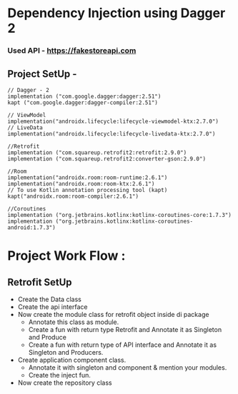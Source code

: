 # Dependency Injection using Dagger 2

### Used API -  https://fakestoreapi.com

## Project SetUp -
    // Dagger - 2
    implementation ("com.google.dagger:dagger:2.51")
    kapt ("com.google.dagger:dagger-compiler:2.51")

    // ViewModel
    implementation("androidx.lifecycle:lifecycle-viewmodel-ktx:2.7.0")
    // LiveData
    implementation("androidx.lifecycle:lifecycle-livedata-ktx:2.7.0")

    //Retrofit
    implementation ("com.squareup.retrofit2:retrofit:2.9.0")
    implementation ("com.squareup.retrofit2:converter-gson:2.9.0")

    //Room
    implementation("androidx.room:room-runtime:2.6.1")
    implementation("androidx.room:room-ktx:2.6.1")
    // To use Kotlin annotation processing tool (kapt)
    kapt("androidx.room:room-compiler:2.6.1")

    //Coroutines
    implementation ("org.jetbrains.kotlinx:kotlinx-coroutines-core:1.7.3")
    implementation ("org.jetbrains.kotlinx:kotlinx-coroutines-android:1.7.3")


# Project Work Flow :
## Retrofit SetUp
  - Create the Data class
  - Create the api interface
  - Now create the module class for retrofit object inside di package
    - Annotate this class as module.
    - Create a fun with return type Retrofit and Annotate it as Singleton and Produce
    - Create a fun with return type of API interface and Annotate it as Singleton and Producers.
  - Create application component class.
    - Annotate it with singleton and component & mention your modules.
    - Create the inject fun.
  - Now create the repository class


